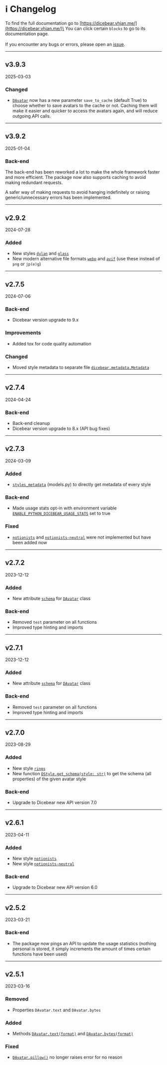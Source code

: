 # ℹ️ Changelog

To find the full documentation go to [https://dicebear.vhjan.me/](https://dicebear.vhjan.me/)\
You can click certain `blocks` to go to its documentation page.\
\
If you encounter any bugs or errors, please open an [issue](https://github.com/jvherck/dicebear/issues).

***

## v3.9.3

2025-03-03

### Changed
- [`DAvatar`](https://dicebear.vhjan.me/reference/avatar#class-davatar) now has a new parameter `save_to_cache` (default True) to choose whether to save
avatars to the cache or not. Caching them will make it easier and quicker to access 
the avatars again, and will reduce outgoing API calls.

***

## v3.9.2

2025-01-04

### Back-end

The back-end has been reworked a lot to make the whole framework faster and more efficient. The package now also supports caching to avoid making redundant requests.

A safer way of making requests to avoid hanging indefinitely or raising generic/unnecessary errors has been implemented.

***

## v2.9.2

2024-07-28

### Added

* New styles [`dylan`](https://dicebear.vhjan.me/start/customization#styles) and [`glass`](https://dicebear.vhjan.me/start/customization#styles)
* New modern alternative file formats [`webp`](https://dicebear.vhjan.me/start/customization#formats) and [`avif`](https://dicebear.vhjan.me/start/customization#formats) (use these instead of `png` or `jp(e)g`)

***

## v2.7.5

2024-07-06

### Back-end

* Dicebear version upgrade to 9.x

### Improvements

* Added tox for code quality automation

### Changed

* Moved style metadata to separate file [`dicebear.metadata.Metadata`](https://dicebear.vhjan.me/reference/metadata#variables)

***

## v2.7.4

2024-04-24

### Back-end

* Back-end cleanup
* Dicebear version upgrade to 8.x (API bug fixes)

***

## v2.7.3

2024-03-09

### Added

* [`styles_metadata`](https://dicebear.vhjan.me/reference/models#variables) (models.py) to directly get metadata of every style

### Back-end

* Made usage stats opt-in with environment variable [`ENABLE_PYTHON_DICEBEAR_USAGE_STATS`](https://dicebear.vhjan.me/start/statistics) set to true

### Fixed

* [`notionists`](https://dicebear.vhjan.me/start/customization#styles) and [`notionists-neutral`](https://dicebear.vhjan.me/start/customization#styles) were not implemented but have been added now

***

## v2.7.2

2023-12-12

### Added

* New attribute [`schema`](https://dicebear.vhjan.me/reference/avatar#properties) for [`DAvatar`](https://dicebear.vhjan.me/reference/avatar#class-davatar) class

### Back-end

* Removed `test` parameter on all functions
* Improved type hinting and imports

***

## v2.7.1

2023-12-12

### Added

* New attribute [`schema`](https://dicebear.vhjan.me/reference/avatar#properties) for [`DAvatar`](https://dicebear.vhjan.me/reference/avatar#properties) class

### Back-end

* Removed `test` parameter on all functions
* Improved type hinting and imports

***

## v2.7.0

2023-08-29

### Added

* New style [`rings`](https://dicebear.vhjan.me/start/customization#styles)
* New function [`DStyle.get_schema(style: str)`](https://dicebear.vhjan.me/reference/models#def-get_schema) to get the schema (all properties) of the given avatar style

### Back-end

* Upgrade to Dicebear new API version 7.0

***

## v2.6.1

2023-04-11

### Added

* New style [`notionists`](https://dicebear.vhjan.me/start/customization#styles)
* New style [`notionists-neutral`](https://dicebear.vhjan.me/start/customization#styles)

### Back-end

* Upgrade to Dicebear new API version 6.0

***

## v2.5.2

2023-03-21

### Back-end

* The package now pings an API to update the usage statistics (nothing personal is stored, it simply increments the amount of times certain functions have been used)

***

## v2.5.1

2023-03-16

### Removed

* Properties `DAvatar.text` and `DAvatar.bytes`

### Added

* Methods [`DAvatar.text(format)`](https://dicebear.vhjan.me/reference/avatar#def-text) and [`DAvatar.bytes(format)`](https://dicebear.vhjan.me/reference/avatar#def-bytes)

### Fixed

* [`DAvatar.pillow()`](https://dicebear.vhjan.me/reference/avatar#def-pillow) no longer raises error for no reason
